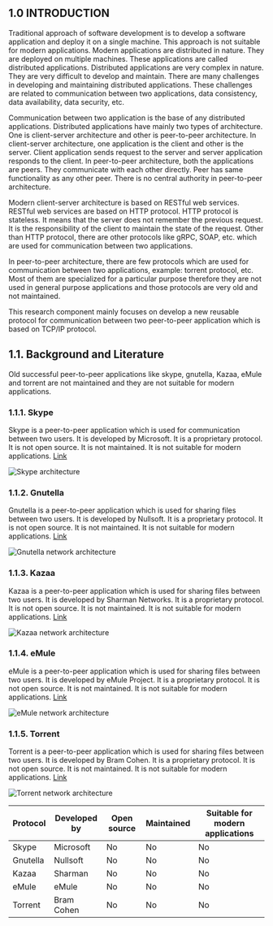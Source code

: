 ## 1.0 INTRODUCTION

Traditional approach of software development is to develop a software application and deploy it on a single machine. This approach is not suitable for modern applications. Modern applications are distributed in nature. They are deployed on multiple machines. These applications are called distributed applications. Distributed applications are very complex in nature. They are very difficult to develop and maintain. There are many challenges in developing and maintaining distributed applications. These challenges are related to communication between two applications, data consistency, data availability, data security, etc. 

Communication between two application is the base of any distributed applications. Distributed applications have mainly two types of architecture. One is client-server architecture and other is peer-to-peer architecture. In client-server architecture, one application is the client and other is the server. Client application sends request to the server and server application responds to the client. In peer-to-peer architecture, both the applications are peers. They communicate with each other directly. Peer has same functionality as any other peer. There is no central authority in peer-to-peer architecture.

Modern client-server architecture is based on RESTful web services. RESTful web services are based on HTTP protocol. HTTP protocol is stateless. It means that the server does not remember the previous request. It is the responsibility of the client to maintain the state of the request. Other than HTTP protocol, there are other protocols like gRPC, SOAP, etc. which are used for communication between two applications.

In peer-to-peer architecture, there are few protocols which are used for communication between two applications, example: torrent protocol, etc.
Most of them are specialized for a particular purpose therefore they are not used in general purpose applications and those protocols are very old and not maintained.

This research component mainly focuses on develop a new reusable protocol for communication between two peer-to-peer application which is based on TCP/IP protocol. 

## 1.1.	Background and Literature

Old successful peer-to-peer applications like skype, gnutella,
Kazaa, eMule and torrent are not maintained and they are not suitable for modern applications.

### 1.1.1.	Skype

Skype is a peer-to-peer application which is used for communication between two users. It is developed by Microsoft. It is a proprietary protocol. It is not open source. It is not maintained. It is not suitable for modern applications. [Link](https://www.researchgate.net/figure/Skype-architecture-Porter-2006_fig6_233815225)

![Skype architecture](https://www.researchgate.net/profile/Rafidah-Md-Noor/publication/233815225/figure/fig6/AS:300148862275587@1448572473392/Skype-architecture-Porter-2006.png)

### 1.1.2.	Gnutella

Gnutella is a peer-to-peer application which is used for sharing files between two users. It is developed by Nullsoft. It is a proprietary protocol. It is not open source. It is not maintained. It is not suitable for modern applications. [Link](https://www.researchgate.net/figure/Gnutella-network-architecture_fig8_268378490)

![Gnutella network architecture](https://www.researchgate.net/profile/Rafidah-Md-Noor/publication/268378490/figure/fig8/AS:300148862275587@1448572473392/Gnutella-network-architecture.png)

### 1.1.3.	Kazaa

Kazaa is a peer-to-peer application which is used for sharing files between two users. It is developed by Sharman Networks. It is a proprietary protocol. It is not open source. It is not maintained. It is not suitable for modern applications. [Link](https://www.researchgate.net/figure/The-Kazaa-protocol_fig7_242320308)

![Kazaa network architecture](https://www.researchgate.net/profile/Rafidah-Md-Noor/publication/242320308/figure/fig7/AS:300148862275587@1448572473392/The-Kazaa-protocol.png)

### 1.1.4.	eMule

eMule is a peer-to-peer application which is used for sharing files between two users. It is developed by eMule Project. It is a proprietary protocol. It is not open source. It is not maintained. It is not suitable for modern applications. [Link](https://www.semanticscholar.org/paper/Is-playing-as-downloading-feasible-in-an-eMule-P2P-Wang-Chen/14e2147d3b9be0d994504ddc9ef5d4724f874d07)

![eMule network architecture](https://d3i71xaburhd42.cloudfront.net/14e2147d3b9be0d994504ddc9ef5d4724f874d07/4-Figure1-1.png)

### 1.1.5.	Torrent

Torrent is a peer-to-peer application which is used for sharing files between two users. It is developed by Bram Cohen. It is a proprietary protocol. It is not open source. It is not maintained. It is not suitable for modern applications. [Link](https://www.researchgate.net/figure/BitTorrent-Architecture_fig2_221082210)

![Torrent network architecture](https://www.researchgate.net/profile/Rafidah-Md-Noor/publication/221082210/figure/fig2/AS:300148862275587@1448572473392/BitTorrent-Architecture.png)

<!-- table of comparison -->

| Protocol | Developed by | Open source | Maintained | Suitable for modern applications |
|----------|--------------|-------------|------------|----------------------------------|
| Skype    | Microsoft    | No          | No         | No                               |
| Gnutella | Nullsoft     | No          | No         | No                               |
| Kazaa    | Sharman      | No          | No         | No                               |
| eMule    | eMule        | No          | No         | No                               |
| Torrent  | Bram Cohen   | No          | No         | No                               |


